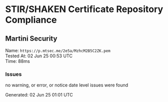 # STIR/SHAKEN Certificate Repository Compliance

## Martini Security

Name: `https://p.mtsec.me/2e5a/MzhcM2B5C2ZK.pem`\
Tested At: 02 Jun 25 00:53 UTC\
Time: 88ms

### Issues

no warning, or error, or notice date level issues were found

Generated: 02 Jun 25 01:01 UTC